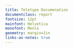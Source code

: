 ```yaml
---
title: Teletype Documenation
documentclass: report
fontsize: 12pt
mainfont: Helvetica
monofont: Menlo
geometry: margin=1in
links-as-notes: true
---
```

